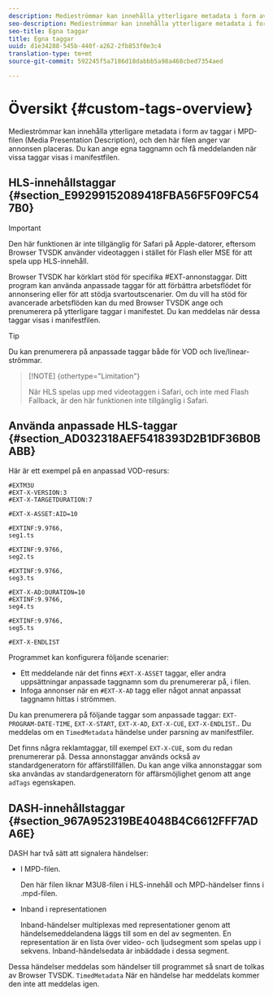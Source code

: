 ```yaml
---
description: Medieströmmar kan innehålla ytterligare metadata i form av taggar i MPD-filen (Media Presentation Description), och den här filen anger var annonsen placeras. Du kan ange egna taggnamn och få meddelanden när vissa taggar visas i manifestfilen.
seo-description: Medieströmmar kan innehålla ytterligare metadata i form av taggar i MPD-filen (Media Presentation Description), och den här filen anger var annonsen placeras. Du kan ange egna taggnamn och få meddelanden när vissa taggar visas i manifestfilen.
seo-title: Egna taggar
title: Egna taggar
uuid: d1e34288-545b-440f-a262-2fb853f0e3c4
translation-type: tm+mt
source-git-commit: 592245f5a7186d18dabbb5a98a468cbed7354aed

---
```



# Översikt {#custom-tags-overview}

Medieströmmar kan innehålla ytterligare metadata i form av taggar i MPD-filen (Media Presentation Description), och den här filen anger var annonsen placeras. Du kan ange egna taggnamn och få meddelanden när vissa taggar visas i manifestfilen.

## HLS-innehållstaggar {#section_E99299152089418FBA56F5F09FC547B0}

>[!IMPORTANT]
>
>Den här funktionen är inte tillgänglig för Safari på Apple-datorer, eftersom Browser TVSDK använder videotaggen i stället för Flash eller MSE för att spela upp HLS-innehåll.

Browser TVSDK har körklart stöd för specifika #EXT-annonstaggar. Ditt program kan använda anpassade taggar för att förbättra arbetsflödet för annonsering eller för att stödja svartoutscenarier. Om du vill ha stöd för avancerade arbetsflöden kan du med Browser TVSDK ange och prenumerera på ytterligare taggar i manifestet. Du kan meddelas när dessa taggar visas i manifestfilen.

>[!TIP]
>
>Du kan prenumerera på anpassade taggar både för VOD och live/linear-strömmar.

>[!NOTE] {othertype=&quot;Limitation&quot;}
>
>När HLS spelas upp med videotaggen i Safari, och inte med Flash Fallback, är den här funktionen inte tillgänglig i Safari.

## Använda anpassade HLS-taggar {#section_AD032318AEF5418393D2B1DF36B0BABB}

Här är ett exempel på en anpassad VOD-resurs:

```
#EXTM3U
#EXT-X-VERSION:3
#EXT-X-TARGETDURATION:7
 
#EXT-X-ASSET:AID=10
 
#EXTINF:9.9766,
seg1.ts
 
#EXTINF:9.9766,
seg2.ts
 
#EXTINF:9.9766,
seg3.ts
 
#EXT-X-AD:DURATION=10
#EXTINF:9.9766,
seg4.ts
 
#EXTINF:9.9766,
seg5.ts
 
#EXT-X-ENDLIST
```

Programmet kan konfigurera följande scenarier:

* Ett meddelande när det finns `#EXT-X-ASSET` taggar, eller andra uppsättningar anpassade taggnamn som du prenumererar på, i filen.
* Infoga annonser när en `#EXT-X-AD` tagg eller något annat anpassat taggnamn hittas i strömmen.

Du kan prenumerera på följande taggar som anpassade taggar: `EXT-PROGRAM-DATE-TIME`, `EXT-X-START`, `EXT-X-AD`, `EXT-X-CUE`, `EXT-X-ENDLIST`.. Du meddelas om en `TimedMetadata` händelse under parsning av manifestfiler.

Det finns några reklamtaggar, till exempel `EXT-X-CUE`, som du redan prenumererar på. Dessa annonstaggar används också av standardgeneratorn för affärstillfällen. Du kan ange vilka annonstaggar som ska användas av standardgeneratorn för affärsmöjlighet genom att ange `adTags` egenskapen.

## DASH-innehållstaggar {#section_967A952319BE4048B4C6612FFF7ADA6E}

DASH har två sätt att signalera händelser:

* I MPD-filen.

   Den här filen liknar M3U8-filen i HLS-innehåll och MPD-händelser finns i .mpd-filen.
* Inband i representationen

   Inband-händelser multiplexas med representationer genom att händelsemeddelandena läggs till som en del av segmenten. En representation är en lista över video- och ljudsegment som spelas upp i sekvens. Inband-händelsedata är inbäddade i dessa segment.

Dessa händelser meddelas som händelser till programmet så snart de tolkas av Browser TVSDK. `TimedMetadata` När en händelse har meddelats kommer den inte att meddelas igen.
